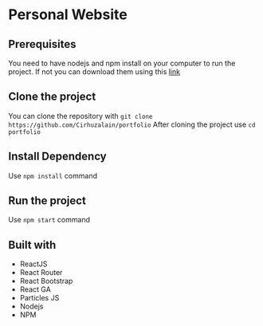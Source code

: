 # Personal Website

## Prerequisites
You need to have nodejs and npm install on your computer to run the project. If not you can download them using this [link](https://nodejs.org/en/download/)

## Clone the project
You can clone the repository with `git clone https://github.com/Cirhuzalain/portfolio`
After cloning the project use `cd portfolio`

## Install Dependency
Use `npm install` command

## Run the project
Use `npm start` command

## Built with
* ReactJS
* React Router
* React Bootstrap
* React GA
* Particles JS
* Nodejs
* NPM